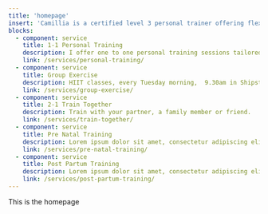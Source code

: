 ```yaml
---
title: 'homepage'
insert: 'Camillia is a certified level 3 personal trainer offering flexible, fun and effective 1-1 training sessions and group HITT classes in Shipston and the surrounding areas.'
blocks: 
  - component: service
    title: 1-1 Personal Training
    description: I offer one to one personal training sessions tailored to your personal fitness goals.
    link: /services/personal-training/
  - component: service
    title: Group Exercise
    description: HIIT classes, every Tuesday morning,  9.30am in Shipston-on-Stour.
    link: /services/group-exercise/
  - component: service
    title: 2-1 Train Together
    description: Train with your partner, a family member or friend.
    link: /services/train-together/
  - component: service
    title: Pre Natal Training
    description: Lorem ipsum dolor sit amet, consectetur adipiscing elit, sed do eiusmod tempor incididunt ut.
    link: /services/pre-natal-training/
  - component: service
    title: Post Partum Training
    description: Lorem ipsum dolor sit amet, consectetur adipiscing elit, sed do eiusmod tempor incididunt ut.
    link: /services/post-partum-training/
---
```

This is the homepage
